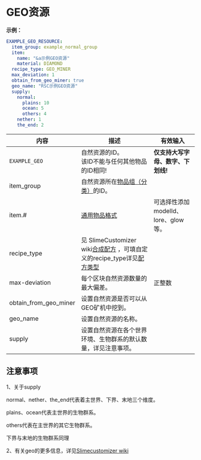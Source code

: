 # GEO资源

**示例：**

```yaml
EXAMPLE_GEO_RESOURCE:
  item_group: example_normal_group
  item:
    name: "&a示例GEO资源"
    material: DIAMOND
  recipe_type: GEO_MINER
  max_deviation: 1
  obtain_from_geo_miner: true
  geo_name: "RSC示例GEO资源"
  supply:
    normal:
      plains: 10
      ocean: 5
      others: 4
    nether: 1
    the_end: 2
```

| 内容 | 描述 | 有效输入 |
| --- | ----------- | ----------------- |
| `EXAMPLE_GEO` | 自然资源的ID。<br>该ID不能与任何其他物品的ID相同! | **仅支持大写字母、数字、下划线!** |
| item_group| 自然资源所在[物品组（分类）](groups.md)的ID。 |
| item.# | [通用物品格式](../format/universal-item-format.md)| 可选择性添加modelId、lore、glow等。 |
| recipe_type | 见 SlimeCustomizer wiki[合成配方](https://slimefun-addons-wiki.guizhanss.cn/slime-customizer/Crafting-Recipe) ，可填自定义的recipe_type详见[配方类型](../format/universal-item-format.md) |
| max-deviation | 每个区块自然资源数量的最大偏差。 | 正整数 |
| obtain_from_geo_miner | 设置自然资源是否可以从GEO矿机中挖到。|
| geo_name | 设置自然资源的名称。 |
| supply | 设置自然资源在各个世界环境、生物群系的默认数量，详见注意事项。 |

## 注意事项

1、关于supply

normal、nether、the\_end代表着主世界、下界、末地三个维度。

plains、ocean代表主世界的生物群系。

others代表在主世界的其它生物群系。

下界与末地的生物群系同理

2、有关geo的更多信息，详见[Slimecustomizer wiki](https://slimefun-addons-wiki.guizhanss.cn/slime-customizer/Geo-Resources)
